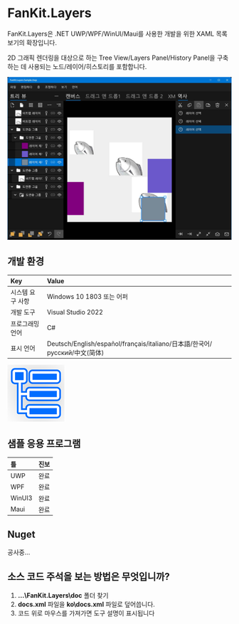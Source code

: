 # FanKit.Layers

FanKit.Layers은 .NET UWP/WPF/WinUI/Maui를 사용한 개발을 위한 XAML 목록 보기의 확장입니다.

2D 그래픽 렌더링을 대상으로 하는 Tree View/Layers Panel/History Panel을 구축하는 데 사용되는 노드/레이어/히스토리를 포함합니다.

![](ScreenShot/KO.jpg)


## 개발 환경

|Key|Value|
|:-|:-|
|시스템 요구 사항| Windows 10 1803 또는 어퍼|
|개발 도구|Visual Studio 2022|
|프로그래밍 언어|C#|
|표시 언어|Deutsch/English/español/français/italiano/日本語/한국어/русский/中文(简体)|

![](ScreenShot/logo.png)


## 샘플 응용 프로그램

|틀|진보|
|:-|:-|
|UWP|완료|
|WPF|완료|
|WinUI3|완료|
|Maui|완료|


## Nuget

공사중...


## 소스 코드 주석을 보는 방법은 무엇입니까?

1. **...\FanKit.Layers\doc** 폴더 찾기
2. **docs.xml** 파일을 **ko\docs.xml** 파일로 덮어씁니다.
3. 코드 위로 마우스를 가져가면 도구 설명이 표시됩니다
